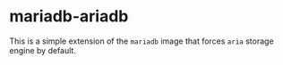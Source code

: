 # mariadb-ariadb

This is a simple extension of the `mariadb` image that forces `aria` storage engine by default.

